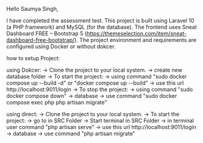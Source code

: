 Hello Saumya Singh,


I have completed the assessment test. This project is built using Laravel 10 (a PHP framework) and MySQL (for the database). The frontend uses Sneat Dashboard FREE – Bootstrap 5 (https://themeselection.com/item/sneat-dashboard-free-bootstrap/). 
The project environment and requirements are configured using Docker or without dokcer.


how to setup Project:

using Dokcer: 
    -> Clone the project to your local system.
    -> create new database folder
    -> To start the project:
        -> using command "sudo docker compose up --build -d" or "docker compose up --build"
        -> use this url http://localhost:9011/login
    -> To stop the project:
        -> using command "sudo docker compose down"
    -> database 
        -> use command "sudo docker compose exec php php artisan migrate"
    

using direct:
    -> Clone the project to your local system.
    -> To start the project:
       -> go to in SRC Folder
       -> Start terminal in SRC Folder
       -> in terminal user command "php artisan serve"
       -> use this url http://localhost:9011/login
    -> database 
        -> use command "php artisan migrate"
       
